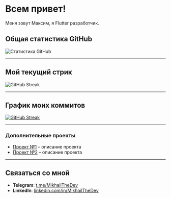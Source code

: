 # Всем привет!

Меня зовут Максим, я Flutter разработчик.


## Общая статистика GitHub
![Статистика GitHub](https://github-readme-stats.vercel.app/api?username=MipzZz&show_icons=true&theme=radical)

---

## Мой текущий стрик
![GitHub Streak](https://streak-stats.demolab.com?user=MipzZz&theme=radical&hide_border=true)

---

## График моих коммитов
[![GitHub Streak](https://streak-stats.demolab.com?user=MipzZz&theme=dark)](https://git.io/streak-stats)

---

### Дополнительные проекты

- [Проект №1](https://github.com/MipzZz/Project1) – описание проекта
- [Проект №2](https://github.com/MipzZz/Project2) – описание проекта

---

## Связаться со мной
- **Telegram**: [t.me/MikhailTheDev](https://t.me/MipzZz)
- **LinkedIn**: [linkedin.com/in/MikhailTheDev](https://www.linkedin.com/in/MipzZz)
